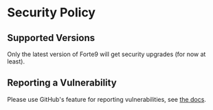 # Security Policy

## Supported Versions

Only the latest version of Forte9 will get security upgrades (for now at least).

## Reporting a Vulnerability

Please use GitHub's feature for reporting vulnerabilities, see [the docs](https://docs.github.com/en/code-security/security-advisories/guidance-on-reporting-and-writing-information-about-vulnerabilities/privately-reporting-a-security-vulnerability#privately-reporting-a-security-vulnerability).
